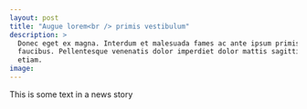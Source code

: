 ```yaml
---
layout: post
title: "Augue lorem<br /> primis vestibulum"
description: >
  Donec eget ex magna. Interdum et malesuada fames ac ante ipsum primis in
  faucibus. Pellentesque venenatis dolor imperdiet dolor mattis sagittis magna
  etiam.
image: 
---
```

This is some text in a news story
